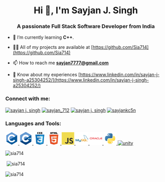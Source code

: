 <h1 align="center">Hi 👋, I'm Sayjan J. Singh</h1>
<h3 align="center">A passionate Full Stack Software Developer from India</h3>

- 🌱 I’m currently learning **C++**.

- 👨‍💻 All of my projects are available at [https://github.com/Sia714](https://github.com/Sia714)

- 📫 How to reach me **sayjan7777@gmail.com**

- 📄 Know about my experiences [https://www.linkedin.com/in/sayjan-j-singh-a25304252/](https://www.linkedin.com/in/sayjan-j-singh-a25304252/)

<h3 align="left">Connect with me:</h3>
<p align="left">
<a href="https://linkedin.com/in/sayjan j. singh" target="blank"><img align="center" src="https://raw.githubusercontent.com/rahuldkjain/github-profile-readme-generator/master/src/images/icons/Social/linked-in-alt.svg" alt="sayjan j. singh" height="30" width="40" /></a>
<a href="https://instagram.com/sayjan_712" target="blank"><img align="center" src="https://raw.githubusercontent.com/rahuldkjain/github-profile-readme-generator/master/src/images/icons/Social/instagram.svg" alt="sayjan_712" height="30" width="40" /></a>
<a href="https://www.hackerrank.com/sayjan j. singh" target="blank"><img align="center" src="https://raw.githubusercontent.com/rahuldkjain/github-profile-readme-generator/master/src/images/icons/Social/hackerrank.svg" alt="sayjan j. singh" height="30" width="40" /></a>
<a href="https://auth.geeksforgeeks.org/user/sayjankc5n" target="blank"><img align="center" src="https://raw.githubusercontent.com/rahuldkjain/github-profile-readme-generator/master/src/images/icons/Social/geeks-for-geeks.svg" alt="sayjankc5n" height="30" width="40" /></a>
</p>

<h3 align="left">Languages and Tools:</h3>
<p align="left"> <a href="https://www.cprogramming.com/" target="_blank" rel="noreferrer"> <img src="https://raw.githubusercontent.com/devicons/devicon/master/icons/c/c-original.svg" alt="c" width="40" height="40"/> </a> <a href="https://www.w3schools.com/cpp/" target="_blank" rel="noreferrer"> <img src="https://raw.githubusercontent.com/devicons/devicon/master/icons/cplusplus/cplusplus-original.svg" alt="cplusplus" width="40" height="40"/> </a> <a href="https://www.w3schools.com/css/" target="_blank" rel="noreferrer"> <img src="https://raw.githubusercontent.com/devicons/devicon/master/icons/css3/css3-original-wordmark.svg" alt="css3" width="40" height="40"/> </a> <a href="https://www.w3.org/html/" target="_blank" rel="noreferrer"> <img src="https://raw.githubusercontent.com/devicons/devicon/master/icons/html5/html5-original-wordmark.svg" alt="html5" width="40" height="40"/> </a> <a href="https://developer.mozilla.org/en-US/docs/Web/JavaScript" target="_blank" rel="noreferrer"> <img src="https://raw.githubusercontent.com/devicons/devicon/master/icons/javascript/javascript-original.svg" alt="javascript" width="40" height="40"/> </a> <a href="https://www.mysql.com/" target="_blank" rel="noreferrer"> <img src="https://raw.githubusercontent.com/devicons/devicon/master/icons/mysql/mysql-original-wordmark.svg" alt="mysql" width="40" height="40"/> </a> <a href="https://www.oracle.com/" target="_blank" rel="noreferrer"> <img src="https://raw.githubusercontent.com/devicons/devicon/master/icons/oracle/oracle-original.svg" alt="oracle" width="40" height="40"/> </a> <a href="https://www.python.org" target="_blank" rel="noreferrer"> <img src="https://raw.githubusercontent.com/devicons/devicon/master/icons/python/python-original.svg" alt="python" width="40" height="40"/> </a> <a href="https://unity.com/" target="_blank" rel="noreferrer"> <img src="https://www.vectorlogo.zone/logos/unity3d/unity3d-icon.svg" alt="unity" width="40" height="40"/> </a> </p>

<p><img align="center" src="https://github-readme-stats.vercel.app/api/top-langs?username=sia714&show_icons=true&locale=en&layout=compact" alt="sia714" /></p>
<p>&nbsp;<img align="center" src="https://github-readme-stats.vercel.app/api?username=sia714&show_icons=true&locale=en" alt="sia714" /></p>
<p><img align="center" src="https://github-readme-streak-stats.herokuapp.com/?user=sia714" alt="sia714" /></p>
